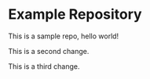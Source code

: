 # Example Repository
This is a sample repo, hello world!

This is a second change.

This is a third change.